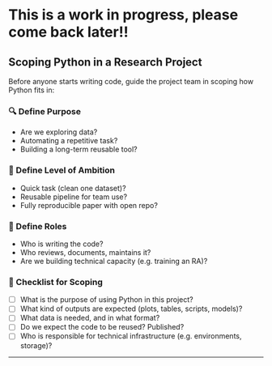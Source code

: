 # This is a work in progress, please come back later!!
## Scoping Python in a Research Project

Before anyone starts writing code, guide the project team in scoping how Python fits in:

### 🔍 Define Purpose
- Are we exploring data?
- Automating a repetitive task?
- Building a long-term reusable tool?

### 🎯 Define Level of Ambition
- Quick task (clean one dataset)?
- Reusable pipeline for team use?
- Fully reproducible paper with open repo?

### 👥 Define Roles
- Who is writing the code?
- Who reviews, documents, maintains it?
- Are we building technical capacity (e.g. training an RA)?

### 📝 Checklist for Scoping
- [ ] What is the purpose of using Python in this project?
- [ ] What kind of outputs are expected (plots, tables, scripts, models)?
- [ ] What data is needed, and in what format?
- [ ] Do we expect the code to be reused? Published?
- [ ] Who is responsible for technical infrastructure (e.g. environments, storage)?

---


